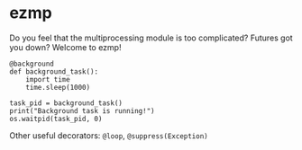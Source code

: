 # ezmp

Do you feel that the multiprocessing module is too complicated? Futures got you down? Welcome to ezmp!

```
@background
def background_task():
    import time
    time.sleep(1000)

task_pid = background_task()
print("Background task is running!")
os.waitpid(task_pid, 0)
```

Other useful decorators: `@loop`, `@suppress(Exception)`
